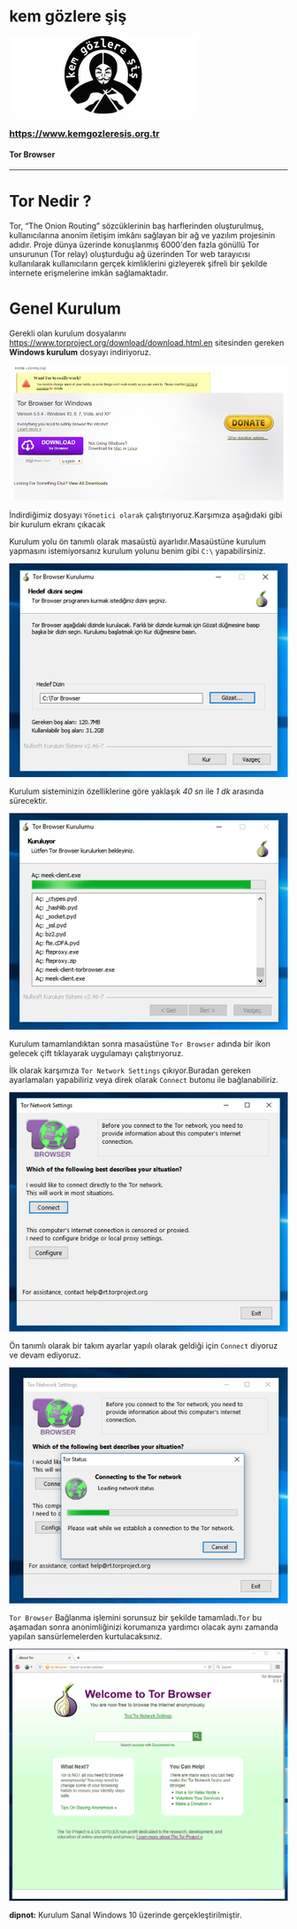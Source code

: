 # kem gözlere şiş

![kgs icon](../img/kem_gozlere_sis.png)

### <https://www.kemgozleresis.org.tr>

#### Tor Browser

----

# Tor Nedir ?

Tor, “The Onion Routing” sözcüklerinin baş harflerinden oluşturulmuş, kullanıcılarına anonim iletişim imkânı sağlayan bir ağ ve yazılım projesinin adıdır. Proje dünya üzerinde konuşlanmış 6000'den fazla gönüllü Tor unsurunun (Tor relay) oluşturduğu ağ üzerinden Tor web tarayıcısı kullanılarak kullanıcıların gerçek kimliklerini gizleyerek şifreli bir şekilde internete erişmelerine imkân sağlamaktadır.

# Genel Kurulum

Gerekli olan kurulum dosyalarını <https://www.torproject.org/download/download.html.en> sitesinden gereken **Windows kurulum** dosyayı indiriyoruz.

![](../img/windowstordownload.png)

İndirdiğimiz dosyayı `Yönetici olarak` çalıştırıyoruz.Karşımıza aşağıdaki gibi bir kurulum ekranı çıkacak

Kurulum yolu ön tanımlı olarak masaüstü ayarlıdır.Masaüstüne kurulum yapmasını istemiyorsanız kurulum yolunu benim gibi `C:\` yapabilirsiniz.

![](../img/windowstorkurulumgorsel1.png)

Kurulum sisteminizin özelliklerine göre yaklaşık _40 sn_ ile _1 dk_ arasında sürecektir.

![](../img/windowstorkurulumgorsel2.png)

Kurulum tamamlandıktan sonra masaüstüne `Tor Browser` adında bir ikon gelecek çift tıklayarak uygulamayı çalıştırıyoruz.

İlk olarak karşımıza `Tor Network Settings` çıkıyor.Buradan gereken ayarlamaları yapabiliriz veya direk olarak `Connect` butonu ile bağlanabiliriz.

![](../img/windowstorbaglanti1.png)

Ön tanımlı olarak bir takım ayarlar yapılı olarak geldiği için `Connect` diyoruz ve devam ediyoruz.

![](../img/windowstorbaglaniyor.png)

`Tor Browser` Bağlanma işlemini sorunsuz bir şekilde tamamladı.`Tor` bu aşamadan sonra anonimliğinizi korumanıza yardımcı olacak aynı zamanda yapılan sansürlemelerden kurtulacaksınız.

![](../img/windowstorbrowser.png)

**dipnot:** Kurulum Sanal Windows 10 üzerinde gerçekleştirilmiştir.
